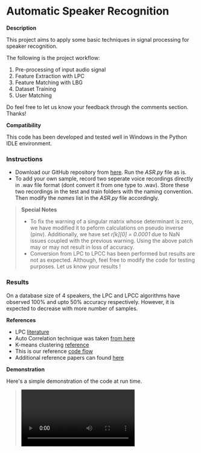 # Automatic Speaker Recognition

**Description**

This project aims to apply some basic techniques in signal processing for speaker recognition.

The following is the project workflow:
1. Pre-processing of input audio signal
2. Feature Extraction with LPC
3. Feature Matching with LBG
4. Dataset Training
5. User Matching

Do feel free to let us know your feedback through the comments section. Thanks!

**Compatibility**

This code has been developed and tested well in Windows in the Python IDLE environment.

### Instructions

- Download our GitHub repository from [here](https://github.com/STALFivlabs/ASR). Run the _ASR.py_ file as is.
- To add your own sample, record two seperate voice recordings directly in .wav file format (dont convert it from one type to .wav). Store these two recordings in the test and train folders with the naming convention. Then modify the _names_ list in the _ASR.py_ file accordingly.

>**Special Notes**
> - To fix the warning of a singular matrix whose determinant is zero, we have modified it to peform calculations on pseudo inverse (pinv). Additionally, we have set _r[k][0] = 0.0001_ due to NaN issues coupled with the previous warning.
> Using the above patch may or may not result in loss of accuracy.
> - Conversion from LPC to LPCC has been performed but results are not as expected. Although, feel free to modify the code for testing purposes. Let us know your results !

### Results

On a database size of 4 speakers, the LPC and LPCC algorithms have observed 100% and upto 50% accuracy respectively. However, it is expected to decrease with more number of samples.

**References**
- LPC [literature](http://www.practicalcryptography.com/miscellaneous/machine-learning/tutorial-cepstrum-and-lpccs/)
- Auto Correlation technique was taken [from here](https://www.philippe-fournier-viger.com/spmf/TimeSeriesAutocorellation.php)
- K-means clustering [reference](https://www.youtube.com/watch?v=1XqG0kaJVHY&feature=youtu.be)
- This is our reference [code flow](https://ccrma.stanford.edu/~orchi/Documents/speaker_recognition_report.pdf)
- Additional reference papers can found [here](https://github.com/STALFivlabs/ASR/tree/master/Reference%20Papers)

**Demonstration**

Here's a simple demonstration of the code at run time.

> ![](asrdemo.mp4)
